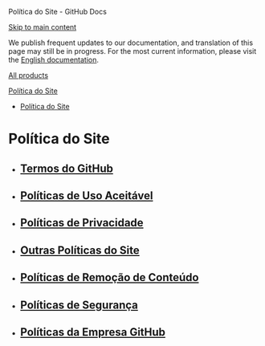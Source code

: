 Política do Site - GitHub Docs

[Skip to main content](#main-content)

We publish frequent updates to our documentation, and translation of this page may still be in progress. For the most current information, please visit the [English documentation](/en).

[All products](/pt)

[Política do Site](/pt/site-policy)

* [Política do Site](/pt/site-policy)

Política do Site
==========

* [Termos do GitHub](/pt/site-policy/github-terms)
  ----------

* [Políticas de Uso Aceitável](/pt/site-policy/acceptable-use-policies)
  ----------

* [Políticas de Privacidade](/pt/site-policy/privacy-policies)
  ----------

* [Outras Políticas do Site](/pt/site-policy/other-site-policies)
  ----------

* [Políticas de Remoção de Conteúdo](/pt/site-policy/content-removal-policies)
  ----------

* [Políticas de Segurança](/pt/site-policy/security-policies)
  ----------

* [Políticas da Empresa GitHub](/pt/site-policy/github-company-policies)
  ----------
